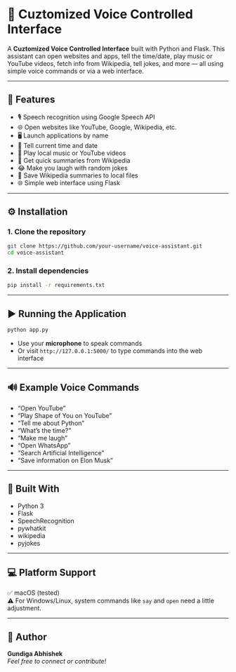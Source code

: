 # 🧠 Cuztomized Voice Controlled Interface

A **Cuztomized Voice Controlled Interface** built with Python and Flask. This assistant can open websites and apps, tell the time/date, play music or YouTube videos, fetch info from Wikipedia, tell jokes, and more — all using simple voice commands or via a web interface.

---

## 🚀 Features

- 🎙️ Speech recognition using Google Speech API  
- 🌐 Open websites like YouTube, Google, Wikipedia, etc.  
- 🖥️ Launch applications by name  
- 📅 Tell current time and date  
- 🎵 Play local music or YouTube videos  
- 🤖 Get quick summaries from Wikipedia  
- 😂 Make you laugh with random jokes  
- 📝 Save Wikipedia summaries to local files  
- 🌐 Simple web interface using Flask

---

## ⚙️ Installation

### 1. Clone the repository
```bash
git clone https://github.com/your-username/voice-assistant.git
cd voice-assistant
```

### 2. Install dependencies
```bash
pip install -r requirements.txt
```

---

## ▶️ Running the Application

```bash
python app.py
```

- Use your **microphone** to speak commands
- Or visit `http://127.0.0.1:5000/` to type commands into the web interface

---

## 🔊 Example Voice Commands

- “Open YouTube”
- “Play Shape of You on YouTube”
- “Tell me about Python”
- “What’s the time?”
- “Make me laugh”
- “Open WhatsApp”
- “Search Artificial Intelligence”
- “Save information on Elon Musk”

---

## 🧰 Built With

- Python 3
- Flask
- SpeechRecognition
- pywhatkit
- wikipedia
- pyjokes

---

## 💻 Platform Support

✅ macOS (tested)  
⚠️ For Windows/Linux, system commands like `say` and `open` need a little adjustment.

---

## 👤 Author

**Gundiga Abhishek**  
*Feel free to connect or contribute!*
